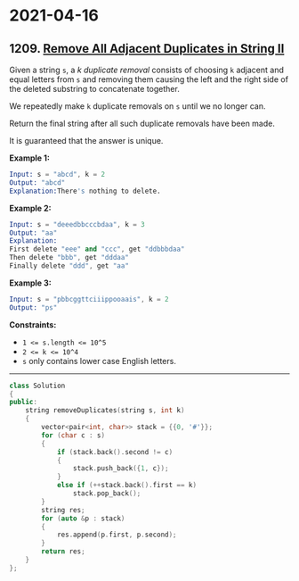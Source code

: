 # 2021-04-16

## 1209. [Remove All Adjacent Duplicates in String II](https://leetcode.com/problems/remove-all-adjacent-duplicates-in-string-ii/)

Given a string `s`, a *k* *duplicate removal* consists of choosing `k` adjacent and equal letters from `s` and removing them causing the left and the right side of the deleted substring to concatenate together.

We repeatedly make `k` duplicate removals on `s` until we no longer can.

Return the final string after all such duplicate removals have been made.

It is guaranteed that the answer is unique.

**Example 1:**

```s
Input: s = "abcd", k = 2
Output: "abcd"
Explanation:There's nothing to delete.
```

**Example 2:**

```s
Input: s = "deeedbbcccbdaa", k = 3
Output: "aa"
Explanation:
First delete "eee" and "ccc", get "ddbbbdaa"
Then delete "bbb", get "dddaa"
Finally delete "ddd", get "aa"
```

**Example 3:**

```s
Input: s = "pbbcggttciiippooaais", k = 2
Output: "ps"
```

**Constraints:**

- `1 <= s.length <= 10^5`
- `2 <= k <= 10^4`
- `s` only contains lower case English letters.

---

```c++
class Solution
{
public:
    string removeDuplicates(string s, int k)
    {
        vector<pair<int, char>> stack = {{0, '#'}};
        for (char c : s)
        {
            if (stack.back().second != c)
            {
                stack.push_back({1, c});
            }
            else if (++stack.back().first == k)
                stack.pop_back();
        }
        string res;
        for (auto &p : stack)
        {
            res.append(p.first, p.second);
        }
        return res;
    }
};
```
